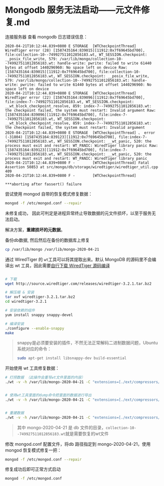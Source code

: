 # Mongodb 服务无法启动——元文件修复.md



连接服务器 查看 mongodb 日志错误信息：

```
2020-04-21T10:12:44.839+0800 E STORAGE  [WTCheckpointThread] WiredTiger error (28) [1587435164:839015][11912:0x7f69645bd700], file:collection-10--749927511012856183.wt, WT_SESSION.checkpoint: __posix_file_write, 579: /var/lib/mongo/collection-10--749927511012856183.wt: handle-write: pwrite: failed to write 61440 bytes at offset 1440296960: No space left on device Raw: [1587435164:839015][11912:0x7f69645bd700], file:collection-10--749927511012856183.wt, WT_SESSION.checkpoint: __posix_file_write, 579: /var/lib/mongo/collection-10--749927511012856183.wt: handle-write: pwrite: failed to write 61440 bytes at offset 1440296960: No space left on device
2020-04-21T10:12:44.839+0800 E STORAGE  [WTCheckpointThread] WiredTiger error (22) [1587435164:839096][11912:0x7f69645bd700], file:index-7--749927511012856183.wt, WT_SESSION.checkpoint: __wt_block_checkpoint_resolve, 859: index-7--749927511012856183.wt: the checkpoint failed, the system must restart: Invalid argument Raw: [1587435164:839096][11912:0x7f69645bd700], file:index-7--749927511012856183.wt, WT_SESSION.checkpoint: __wt_block_checkpoint_resolve, 859: index-7--749927511012856183.wt: the checkpoint failed, the system must restart: Invalid argument
2020-04-21T10:12:44.839+0800 E STORAGE  [WTCheckpointThread] 、 error (-31804) [1587435164:839123][11912:0x7f69645bd700], file:index-7--749927511012856183.wt, WT_SESSION.checkpoint: __wt_panic, 520: the process must exit and restart: WT_PANIC: WiredTiger library panic Raw: [1587435164:839123][11912:0x7f69645bd700], file:index-7--749927511012856183.wt, WT_SESSION.checkpoint: __wt_panic, 520: the process must exit and restart: WT_PANIC: WiredTiger library panic
2020-04-21T10:12:44.839+0800 F -        [WTCheckpointThread] Fatal Assertion 50853 at src/mongo/db/storage/wiredtiger/wiredtiger_util.cpp 409
2020-04-21T10:12:44.839+0800 F -        [WTCheckpointThread] 

***aborting after fassert() failure
```



尝试使用 mongod 自带的恢复模式修复数据：

```bash
mongod -f /etc/mongod.conf --repair
```

未修复成功，  因此可判定是进程异常终止导致数据的元文件损坏，以至于服务无法启动。

解决方案，**重建损坏的元数据**。



备份db数据, 然后然后在备份的数据库上修复

```bash
cp /var/lib/mongo /var/lib/mongo-2020-04-21
```

通过 WiredTiger 的 `wt`工具可以将其提取出来。默认 MongoDB 的源码里不会编译出 wt 工具，因此需要[自行下载 WiredTiger 源码编译](http://source.wiredtiger.com/)

```bash

# 下载
wget http://source.wiredtiger.com/releases/wiredtiger-3.2.1.tar.bz2

# 解压缩 & 安装
tar xvf wiredtiger-3.2.1.tar.bz2
cd wiredtiger-3.2.1

# 安装依赖的组件
yum install snappy snappy-devel

# 编译安装
./configure --enable-snappy
make
```



> snappy是必须要安装的插件，不然无法正常解码二进制数据问题，Ubuntu 系统对应的命令：
>
> ```bash
> sudo apt-get install libsnappy-dev build-essential
> ```



开始使用 wt 工具修复数据：

```bash
# 打捞数据 （此操作会重写wt文件里面的内容）
./wt -v -h /var/lib/mongo-2020-04-21 -C "extensions=[./ext/compressors/snappy/.libs/libwiredtiger_snappy.so]" -R salvage collection-10--749927511012856183.wt


# 使用wt工具里面的dump命令把里面的数据进行导出
./wt -v -h /var/lib/mongo-2020-04-21 -C "extensions=[./ext/compressors/snappy/.libs/libwiredtiger_snappy.so]" -R dump -f ../collection.dump collection-10--749927511012856183


# 重建数据
./wt -v -h /var/lib/mongo-2020-04-21 -C "extensions=[./ext/compressors/snappy/.libs/libwiredtiger_snappy.so]" -R load -f ../collection.dump -r collection-10--749927511012856183
```

> 其中 mongo-2020-04-21 是 db 文件的目录，`collection-10--749927511012856183.wt`就是需要恢复的wt文件

修改 mongod.conf 配置文件，将db 路径指定到 mongo-2020-04-21，使用 mongod 恢复模式修复一把：

```bash
mongod -f /etc/mongod.conf --repair
```

修复成功后即可正常方式启动

```bash
mongod -f /etc/mongod.conf
```

